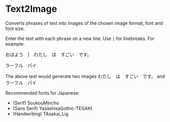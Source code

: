 # Text2Image

Converts phrases of text into images of the chosen image format, font and font size.

Enter the text with each phrase on a new line. Use `|` for linebreaks.
For example:

おはよう　|　わたし　は　すごい　です。

ラーフル　パイ

The above text would generate two images
わたし　は　すごい　です。
and
ラーフル　パイ

Recommended fonts for Japanese:
- (Serif)         SoukouMincho
- (Sans Serif)    YasashisaGothic-TEGAKI
- (Handwriting)   TAsakai_Lig